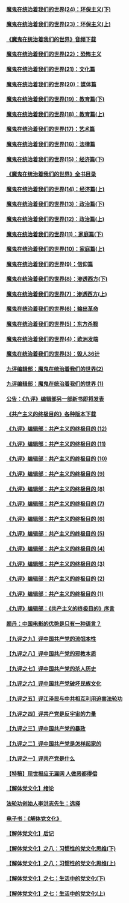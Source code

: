 #### [魔鬼在统治着我们的世界(24)：环保主义(下)](../pages/nsc422/n10695307.md?t=10071831) 

#### [魔鬼在统治着我们的世界(23)：环保主义(上)](../pages/nsc422/n10688613.md?t=10071831) 

#### [《魔鬼在统治着我们的世界》音频下载](../pages/nsc422/n10635553.md?t=10071831) 

#### [魔鬼在统治着我们的世界(22)：恐怖主义](../pages/nsc422/n10614727.md?t=10071831) 

#### [魔鬼在统治着我们的世界(21)：文化篇](../pages/nsc422/n10597706.md?t=10071831) 

#### [魔鬼在统治着我们的世界(20)：媒体篇](../pages/nsc422/n10586579.md?t=10071831) 

#### [魔鬼在统治着我们的世界(19)：教育篇(下)](../pages/nsc422/n10564808.md?t=10071831) 

#### [魔鬼在统治着我们的世界(18)：教育篇(上)](../pages/nsc422/n10526970.md?t=10071831) 

#### [魔鬼在统治着我们的世界(17)：艺术篇](../pages/nsc422/n10499093.md?t=10071831) 

#### [魔鬼在统治着我们的世界(16)：法律篇](../pages/nsc422/n10485969.md?t=10071831) 

#### [魔鬼在统治着我们的世界(15)：经济篇(下)](../pages/nsc422/n10469975.md?t=10071831) 

#### [《魔鬼在统治着我们的世界》全书目录](../pages/nsc422/n10464261.md?t=10071831) 

#### [魔鬼在统治着我们的世界(14)：经济篇(上)](../pages/nsc422/n10457370.md?t=10071831) 

#### [魔鬼在统治着我们的世界(13)：政治篇(下)](../pages/nsc422/n10448270.md?t=10071831) 

#### [魔鬼在统治着我们的世界(12)：政治篇(上)](../pages/nsc422/n10444576.md?t=10071831) 

#### [魔鬼在统治着我们的世界(11)：家庭篇(下)](../pages/nsc422/n10440961.md?t=10071831) 

#### [魔鬼在统治着我们的世界(10)：家庭篇(上)](../pages/nsc422/n10435448.md?t=10071831) 

#### [魔鬼在统治着我们的世界(9)：信仰篇](../pages/nsc422/n10432159.md?t=10071831) 

#### [魔鬼在统治着我们的世界(8)：渗透西方(下)](../pages/nsc422/n10429603.md?t=10071831) 

#### [魔鬼在统治着我们的世界(7)：渗透西方(上)](../pages/nsc422/n10426013.md?t=10071831) 

#### [魔鬼在统治着我们的世界(6)：输出革命](../pages/nsc422/n10421536.md?t=10071831) 

#### [魔鬼在统治着我们的世界(5)：东方杀戮](../pages/nsc422/n10417707.md?t=10071831) 

#### [魔鬼在统治着我们的世界(4)：欧洲发端](../pages/nsc422/n10414890.md?t=10071831) 

#### [魔鬼在统治着我们的世界(3)：毁人36计](../pages/nsc422/n10411583.md?t=10071831) 

#### [九评编辑部：魔鬼在统治着我们的世界(2)](../pages/nsc422/n10410036.md?t=10071831) 

#### [九评编辑部：魔鬼在统治着我们的世界 (1)](../pages/nsc422/n10406825.md?t=10071831) 

#### [公告：《九评》编辑部另一部新书即将发表](../pages/nsc422/n10405104.md?t=10071831) 

#### [《共产主义的终极目的》各种版本下载](../pages/nsc422/n10022138.md?t=10071831) 

#### [《九评》编辑部：共产主义的终极目的 (12)](../pages/nsc422/n9933272.md?t=10071831) 

#### [《九评》编辑部：共产主义的终极目的 (11)](../pages/nsc422/n9924973.md?t=10071831) 

#### [《九评》编辑部：共产主义的终极目的 (10)](../pages/nsc422/n9920883.md?t=10071831) 

#### [《九评》编辑部：共产主义的终极目的 (9)](../pages/nsc422/n9916363.md?t=10071831) 

#### [《九评》编辑部：共产主义的终极目的 (8)](../pages/nsc422/n9912488.md?t=10071831) 

#### [《九评》编辑部：共产主义的终极目的 (7)](../pages/nsc422/n9901176.md?t=10071831) 

#### [《九评》编辑部：共产主义的终极目的 (6)](../pages/nsc422/n9899359.md?t=10071831) 

#### [《九评》编辑部：共产主义的终极目的 (5)](../pages/nsc422/n9893174.md?t=10071831) 

#### [《九评》编辑部：共产主义的终极目的 (4)](../pages/nsc422/n9891246.md?t=10071831) 

#### [《九评》编辑部：共产主义的终极目的 (3)](../pages/nsc422/n9879879.md?t=10071831) 

#### [《九评》编辑部：共产主义的终极目的 (2)](../pages/nsc422/n9876205.md?t=10071831) 

#### [《九评》编辑部：共产主义的终极目的 (1)](../pages/nsc422/n9865857.md?t=10071831) 

#### [《九评》编辑部：《共产主义的终极目的》序言](../pages/nsc422/n9862666.md?t=10071831) 

#### [颜丹：中国电影的优势是只有一种语言？](../pages/nsc422/n9583062.md?t=10071831) 

#### [【九评之九】评中国共产党的流氓本性](../pages/nsc422/n737542.md?t=10071831) 

#### [【九评之八】评中国共产党的邪教本质](../pages/nsc422/n735942.md?t=10071831) 

#### [【九评之七】评中国共产党的杀人历史](../pages/nsc422/n733806.md?t=10071831) 

#### [【九评之六】评中国共产党破坏民族文化](../pages/nsc422/n731667.md?t=10071831) 

#### [【九评之五】评江泽民与中共相互利用迫害法轮功](../pages/nsc422/n730058.md?t=10071831) 

#### [【九评之四】评共产党是反宇宙的力量](../pages/nsc422/n727814.md?t=10071831) 

#### [【九评之三】评中国共产党的暴政](../pages/nsc422/n725597.md?t=10071831) 

#### [【九评之二】评中国共产党是怎样起家的](../pages/nsc422/n723946.md?t=10071831) 

#### [【九评之一】评共产党是什么](../pages/nsc422/n722529.md?t=10071831) 

#### [【特稿】现世报应无漏网 人做恶都得偿](../pages/nsc422/n4215167.md?t=10071831) 

#### [【解体党文化】绪论](../pages/nsc422/n1449356.md?t=10071831) 

#### [法轮功创始人李洪志先生：选择](../pages/nsc422/n3580738.md?t=10071831) 

#### [电子书：《解体党文化》](../pages/nsc422/n1573484.md?t=10071831) 

#### [【解体党文化】后记](../pages/nsc422/n1531999.md?t=10071831) 

#### [【解体党文化】之八：习惯性的党文化思维(下)](../pages/nsc422/n1526477.md?t=10071831) 

#### [【解体党文化】之八：习惯性的党文化思维(上)](../pages/nsc422/n1520631.md?t=10071831) 

#### [【解体党文化】之七：生活中的党文化(下)](../pages/nsc422/n1513446.md?t=10071831) 

#### [【解体党文化】之七：生活中的党文化(上)](../pages/nsc422/n1509358.md?t=10071831) 

